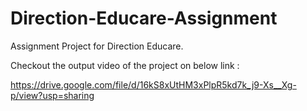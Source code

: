 # Direction-Educare-Assignment
Assignment Project for Direction Educare.


Checkout the output video of the project on below link : 


https://drive.google.com/file/d/16kS8xUtHM3xPlpR5kd7k_j9-Xs__Xg-p/view?usp=sharing
